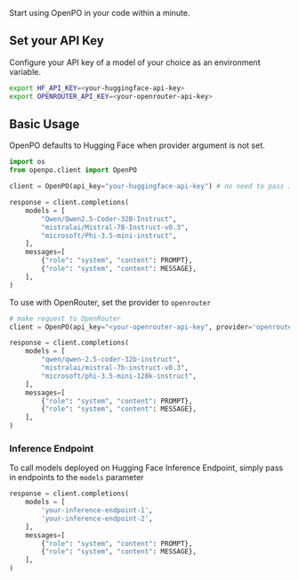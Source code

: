 Start using OpenPO in your code within a minute.

## Set your API Key
Configure your API key of a model of your choice as an environment variable.

```bash
export HF_API_KEY=<your-huggingface-api-key>
export OPENROUTER_API_KEY=<your-openrouter-api-key>
```

## Basic Usage
OpenPO defaults to Hugging Face when provider argument is not set.

```python
import os
from openpo.client import OpenPO

client = OpenPO(api_key="your-huggingface-api-key") # no need to pass in the key if environment variable is already set.

response = client.completions(
    models = [
        "Qwen/Qwen2.5-Coder-32B-Instruct",
        "mistralai/Mistral-7B-Instruct-v0.3",
        "microsoft/Phi-3.5-mini-instruct",
    ],
    messages=[
        {"role": "system", "content": PROMPT},
        {"role": "system", "content": MESSAGE},
    ],
)
```

To use with OpenRouter, set the provider to `openrouter`

```python
# make request to OpenRouter
client = OpenPO(api_key="<your-openrouter-api-key", provider='openrouter')

response = client.completions(
    models = [
        "qwen/qwen-2.5-coder-32b-instruct",
        "mistralai/mistral-7b-instruct-v0.3",
        "microsoft/phi-3.5-mini-128k-instruct",
    ],
    messages=[
        {"role": "system", "content": PROMPT},
        {"role": "system", "content": MESSAGE},
    ],
)
```

### Inference Endpoint
To call models deployed on Hugging Face Inference Endpoint, simply pass in endpoints to the `models` parameter

```python
response = client.completions(
    models = [
        'your-inference-endpoint-1',
        'your-inference-endpoint-2',
    ],
    messages=[
        {"role": "system", "content": PROMPT},
        {"role": "system", "content": MESSAGE},
    ],
)
```